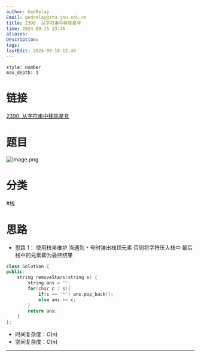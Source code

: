 ```yaml
---
author: GedRelay
Email: gedrelay@stu.jnu.edu.cn
title: 2390. 从字符串中移除星号
time: 2024-09-15 23:46
aliases: 
Description: 
tags: 
lastEdit: 2024-09-18-12:48
---
```


```toc
style: number
max_depth: 3
```

# 链接
[2390. 从字符串中移除星号](https://leetcode.cn/problems/removing-stars-from-a-string/) 

# 题目
![image.png](https://ged-pic-bed.oss-cn-guangzhou.aliyuncs.com/img/202409152346467.png)


# 分类
#栈 

# 思路
- 思路 1：
使用栈来维护
当遇到 `*` 号时弹出栈顶元素
否则将字符压入栈中
最后栈中的元素即为最终结果


```cpp
class Solution {
public:
    string removeStars(string s) {
        string ans = "";
        for(char c : s){
            if(c == '*') ans.pop_back();
            else ans += c;
        }
        return ans;
    }
};
```


- 时间复杂度：${O\left( n \right)  }$ 
- 空间复杂度：${O\left( n \right)  }$ 


---

